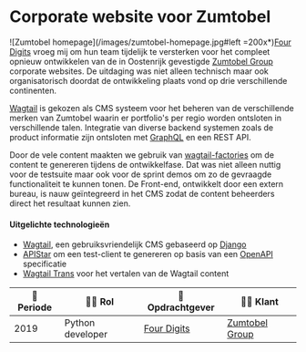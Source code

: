 # Corporate website voor Zumtobel

![Zumtobel homepage](/images/zumtobel-homepage.jpg#left =200x*)[Four Digits](https://www.fourdigits.nl/) vroeg mij om hun team tijdelijk te versterken voor het compleet opnieuw ontwikkelen van de in Oostenrijk gevestigde [Zumtobel Group](http://z.lighting) corporate websites. De uitdaging was niet alleen technisch maar ook organisatorisch doordat de ontwikkeling plaats vond op drie verschillende continenten.


[Wagtail](https://wagtail.io/) is gekozen als CMS systeem voor het beheren van de verschillende merken van Zumtobel waarin er portfolio's per regio worden ontsloten in verschillende talen. Integratie van diverse backend systemen zoals de product informatie zijn ontsloten met [GraphQL](https://graphql.org/) en een REST API.


Door de vele content maakten we gebruik van [wagtail-factories](https://github.com/mvantellingen/wagtail-factories) om de content te genereren tijdens de ontwikkelfase. Dat was niet alleen nuttig voor de testsuite maar ook voor de sprint demos om zo de gevraagde functionaliteit te kunnen tonen. De Front-end, ontwikkelt door een extern bureau, is nauw geïntegreerd in het CMS zodat de content beheerders direct het resultaat kunnen zien.


#### Uitgelichte technologieën
- [Wagtail](https://wagtail.io/), een gebruiksvriendelijk CMS gebaseerd op [Django](https://www.djangoproject.com/)
- [APIStar](https://github.com/encode/apistar) om een test-client te genereren op basis van een [OpenAPI](https://swagger.io/specification/) specificatie
- [Wagtail Trans](https://github.com/wagtail/wagtailtrans) voor het vertalen van de Wagtail content

| :calendar: Periode  | :man_technologist: Rol | :office: Opdrachtgever                   | :man_office_worker: Klant               |
| ------------------  | ---------------------- | ---------------------------------------- | ----------------------------------------|
| 2019                | Python developer       | [Four Digits](https://www.fourdigits.nl) | [Zumtobel Group](https://z.lighting)    |
